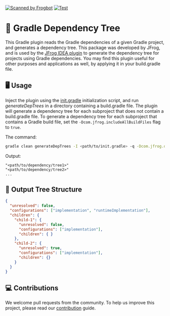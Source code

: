 [![Scanned by Frogbot](https://raw.github.com/jfrog/frogbot/master/images/frogbot-badge.svg)](https://github.com/jfrog/frogbot#readme)
[![Test](https://github.com/jfrog/gradle-dep-tree/actions/workflows/test.yml/badge.svg?branch=main)](https://github.com/jfrog/gradle-dep-tree/actions/workflows/test.yml)

# 🐘 Gradle Dependency Tree

This Gradle plugin reads the Gradle dependencies of a given Gradle project, and generates a dependency tree. This
package was developed by JFrog, and is used by the [JFrog IDEA plugin](https://plugins.jetbrains.com/plugin/9834-jfrog)
to generate the dependency tree for projects using Gradle dependencies. You may find this plugin useful for other
purposes and applications as well, by applying it in your build.gradle file.

## 🖥️ Usage

Inject the plugin using the [init.gradle](./init.gradle) initialization script, and run *generateDepTrees* in a
directory containing a build.gradle file. The plugin will generate a dependency tree for each subproject that does not
contain a build.gradle file. To generate a dependency tree for each subproject that contains a Gradle build file, set the `-Dcom.jfrog.includeAllBuildFiles` flag to `true`.

The command:

```bash
gradle clean generateDepTrees -I <path/to/init.gradle> -q -Dcom.jfrog.depsTreeOutputFile=<path/to/output/file>
```

Output:

```
"<path/to/dependency/tree1>"
"<path/to/dependency/tree2>"
...
```

## 🌲 Output Tree Structure

```json
{
  "unresolved": false,
  "configurations": ["implementation", "runtimeImplementation"],
  "children": {
    "child-1": {
      "unresolved": false,
      "configurations": ["implementation"],
      "children": { }
    },
    "child-2": {
      "unresolved": true,
      "configurations": ["implementation"],
      "children": {}
    }
  }
}
```

## 💻 Contributions

We welcome pull requests from the community. To help us improve this project, please read
our [contribution](./CONTRIBUTING.md#-guidelines) guide.
